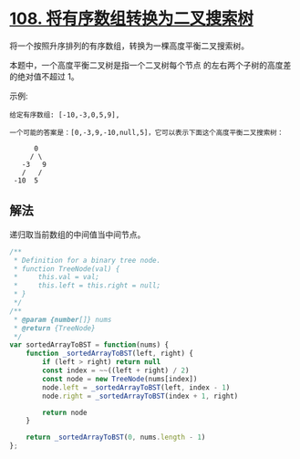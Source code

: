 # [108. 将有序数组转换为二叉搜索树](https://leetcode-cn.com/problems/convert-sorted-array-to-binary-search-tree/)
将一个按照升序排列的有序数组，转换为一棵高度平衡二叉搜索树。

本题中，一个高度平衡二叉树是指一个二叉树每个节点 的左右两个子树的高度差的绝对值不超过 1。

示例:
```
给定有序数组: [-10,-3,0,5,9],

一个可能的答案是：[0,-3,9,-10,null,5]，它可以表示下面这个高度平衡二叉搜索树：

      0
     / \
   -3   9
   /   /
 -10  5
```
## 解法
递归取当前数组的中间值当中间节点。
```js
/**
 * Definition for a binary tree node.
 * function TreeNode(val) {
 *     this.val = val;
 *     this.left = this.right = null;
 * }
 */
/**
 * @param {number[]} nums
 * @return {TreeNode}
 */
var sortedArrayToBST = function(nums) {
    function _sortedArrayToBST(left, right) {
        if (left > right) return null
        const index = ~~((left + right) / 2)
        const node = new TreeNode(nums[index])
        node.left = _sortedArrayToBST(left, index - 1)
        node.right = _sortedArrayToBST(index + 1, right)

        return node
    }

    return _sortedArrayToBST(0, nums.length - 1)
};
```
